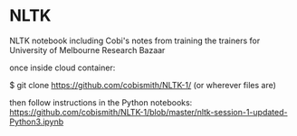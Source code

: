 # NLTK
NLTK notebook including Cobi's notes from training the trainers for University of Melbourne Research Bazaar 

once inside cloud container:

$ git clone https://github.com/cobismith/NLTK-1/ (or wherever files are)

then follow instructions in the Python notebooks: https://github.com/cobismith/NLTK-1/blob/master/nltk-session-1-updated-Python3.ipynb



